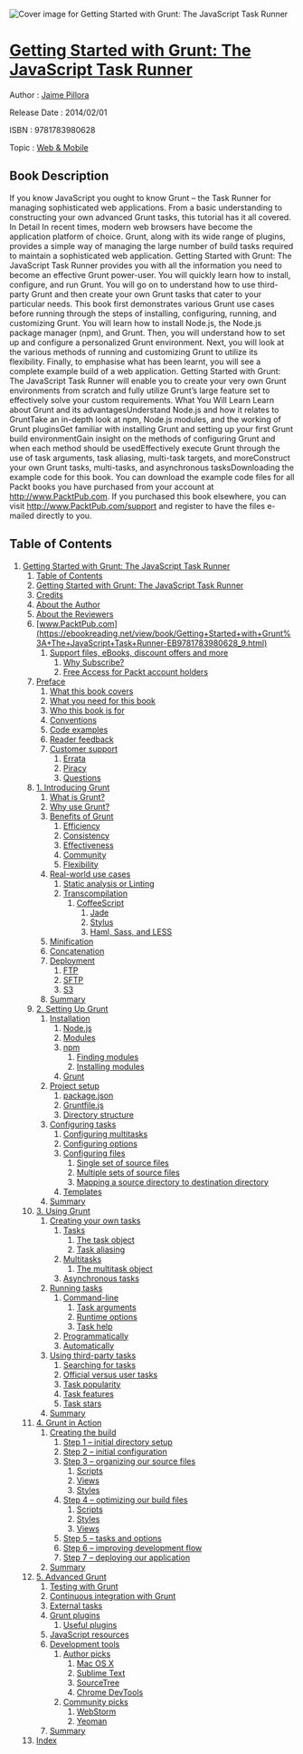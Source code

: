 ![Cover image for Getting Started with Grunt: The JavaScript Task Runner](https://imgdetail.ebookreading.net/cover/cover/web_mobile/EB9781783980628.jpg)

[Getting Started with Grunt: The JavaScript Task Runner](https://ebookreading.net/view/book/Getting+Started+with+Grunt%3A+The+JavaScript+Task+Runner-EB9781783980628_1.html "Getting Started with Grunt: The JavaScript Task Runner")
====================================================================================================================

Author : [Jaime Pillora](https://ebookreading.net/search/author/Jaime+Pillora)

Release Date : 2014/02/01

ISBN : 9781783980628

Topic : [Web & Mobile](https://ebookreading.net/search/category/web-mobile)

Book Description
-----------------

If you know JavaScript you ought to know Grunt – the Task Runner for managing sophisticated web applications. From a basic understanding to constructing your own advanced Grunt tasks, this tutorial has it all covered.
In Detail
In recent times, modern web browsers have become the application platform of choice. Grunt, along with its wide range of plugins, provides a simple way of managing the large number of build tasks required to maintain a sophisticated web application.
Getting Started with Grunt: The JavaScript Task Runner provides you with all the information you need to become an effective Grunt power-user. You will quickly learn how to install, configure, and run Grunt. You will go on to understand how to use third-party Grunt and then create your own Grunt tasks that cater to your particular needs.
This book first demonstrates various Grunt use cases before running through the steps of installing, configuring, running, and customizing Grunt. You will learn how to install Node.js, the Node.js package manager (npm), and Grunt. Then, you will understand how to set up and configure a personalized Grunt environment. Next, you will look at the various methods of running and customizing Grunt to utilize its flexibility. Finally, to emphasise what has been learnt, you will see a complete example build of a web application.
Getting Started with Grunt: The JavaScript Task Runner will enable you to create your very own Grunt environments from scratch and fully utilize Grunt’s large feature set to effectively solve your custom requirements.
What You Will Learn
Learn about Grunt and its advantagesUnderstand Node.js and how it relates to GruntTake an in-depth look at npm, Node.js modules, and the working of Grunt pluginsGet familiar with installing Grunt and setting up your first Grunt build environmentGain insight on the methods of configuring Grunt and when each method should be usedEffectively execute Grunt through the use of task arguments, task aliasing, multi-task targets, and moreConstruct your own Grunt tasks, multi-tasks, and asynchronous tasksDownloading the example code for this book. You can download the example code files for all Packt books you have purchased from your account at http://www.PacktPub.com. If you purchased this book elsewhere, you can visit http://www.PacktPub.com/support and register to have the files e-mailed directly to you.
              
Table of Contents
-----------------

1. [Getting Started with Grunt: The JavaScript Task Runner](https://ebookreading.net/view/book/Getting+Started+with+Grunt%3A+The+JavaScript+Task+Runner-EB9781783980628_4.html)
    1. [Table of Contents](https://ebookreading.net/view/book/Getting+Started+with+Grunt%3A+The+JavaScript+Task+Runner-EB9781783980628_3.html)
    1. [Getting Started with Grunt: The JavaScript Task Runner](https://ebookreading.net/view/book/Getting+Started+with+Grunt%3A+The+JavaScript+Task+Runner-EB9781783980628_5.html)
    1. [Credits](https://ebookreading.net/view/book/Getting+Started+with+Grunt%3A+The+JavaScript+Task+Runner-EB9781783980628_6.html)
    1. [About the Author](https://ebookreading.net/view/book/Getting+Started+with+Grunt%3A+The+JavaScript+Task+Runner-EB9781783980628_7.html)
    1. [About the Reviewers](https://ebookreading.net/view/book/Getting+Started+with+Grunt%3A+The+JavaScript+Task+Runner-EB9781783980628_8.html)
    1. [www.PacktPub.com](https://ebookreading.net/view/book/Getting+Started+with+Grunt%3A+The+JavaScript+Task+Runner-EB9781783980628_9.html)
        1. [Support files, eBooks, discount offers and more](https://ebookreading.net/view/book/Getting+Started+with+Grunt%3A+The+JavaScript+Task+Runner-EB9781783980628_9.html#ch00lvl3sec01)
            1. [Why Subscribe?](https://ebookreading.net/view/book/Getting+Started+with+Grunt%3A+The+JavaScript+Task+Runner-EB9781783980628_9.html#ch00lvl4sec01)
            1. [Free Access for Packt account holders](https://ebookreading.net/view/book/Getting+Started+with+Grunt%3A+The+JavaScript+Task+Runner-EB9781783980628_9.html#ch00lvl4sec02)
    1. [Preface](https://ebookreading.net/view/book/Getting+Started+with+Grunt%3A+The+JavaScript+Task+Runner-EB9781783980628_10.html)
        1. [What this book covers](https://ebookreading.net/view/book/Getting+Started+with+Grunt%3A+The+JavaScript+Task+Runner-EB9781783980628_10.html#ch00lvl1sec02)
        1. [What you need for this book](https://ebookreading.net/view/book/Getting+Started+with+Grunt%3A+The+JavaScript+Task+Runner-EB9781783980628_11.html)
        1. [Who this book is for](https://ebookreading.net/view/book/Getting+Started+with+Grunt%3A+The+JavaScript+Task+Runner-EB9781783980628_0.html)
        1. [Conventions](https://ebookreading.net/view/book/Getting+Started+with+Grunt%3A+The+JavaScript+Task+Runner-EB9781783980628_12.html)
        1. [Code examples](https://ebookreading.net/view/book/Getting+Started+with+Grunt%3A+The+JavaScript+Task+Runner-EB9781783980628_14.html)
        1. [Reader feedback](https://ebookreading.net/view/book/Getting+Started+with+Grunt%3A+The+JavaScript+Task+Runner-EB9781783980628_15.html)
        1. [Customer support](https://ebookreading.net/view/book/Getting+Started+with+Grunt%3A+The+JavaScript+Task+Runner-EB9781783980628_0.html)
            1. [Errata](https://ebookreading.net/view/book/Getting+Started+with+Grunt%3A+The+JavaScript+Task+Runner-EB9781783980628_0.html#ch00lvl2sec02)
            1. [Piracy](https://ebookreading.net/view/book/Getting+Started+with+Grunt%3A+The+JavaScript+Task+Runner-EB9781783980628_0.html#ch00lvl2sec03)
            1. [Questions](https://ebookreading.net/view/book/Getting+Started+with+Grunt%3A+The+JavaScript+Task+Runner-EB9781783980628_0.html#ch00lvl2sec04)
    1. [1. Introducing Grunt](https://ebookreading.net/view/book/Getting+Started+with+Grunt%3A+The+JavaScript+Task+Runner-EB9781783980628_16.html)
        1. [What is Grunt?](https://ebookreading.net/view/book/Getting+Started+with+Grunt%3A+The+JavaScript+Task+Runner-EB9781783980628_16.html#ch01lvl1sec09)
        1. [Why use Grunt?](https://ebookreading.net/view/book/Getting+Started+with+Grunt%3A+The+JavaScript+Task+Runner-EB9781783980628_18.html)
        1. [Benefits of Grunt](https://ebookreading.net/view/book/Getting+Started+with+Grunt%3A+The+JavaScript+Task+Runner-EB9781783980628_19.html)
            1. [Efficiency](https://ebookreading.net/view/book/Getting+Started+with+Grunt%3A+The+JavaScript+Task+Runner-EB9781783980628_19.html#ch01lvl2sec05)
            1. [Consistency](https://ebookreading.net/view/book/Getting+Started+with+Grunt%3A+The+JavaScript+Task+Runner-EB9781783980628_19.html#ch01lvl2sec06)
            1. [Effectiveness](https://ebookreading.net/view/book/Getting+Started+with+Grunt%3A+The+JavaScript+Task+Runner-EB9781783980628_19.html#ch01lvl2sec07)
            1. [Community](https://ebookreading.net/view/book/Getting+Started+with+Grunt%3A+The+JavaScript+Task+Runner-EB9781783980628_19.html#ch01lvl2sec08)
            1. [Flexibility](https://ebookreading.net/view/book/Getting+Started+with+Grunt%3A+The+JavaScript+Task+Runner-EB9781783980628_19.html#ch01lvl2sec09)
        1. [Real-world use cases](https://ebookreading.net/view/book/Getting+Started+with+Grunt%3A+The+JavaScript+Task+Runner-EB9781783980628_20.html)
            1. [Static analysis or Linting](https://ebookreading.net/view/book/Getting+Started+with+Grunt%3A+The+JavaScript+Task+Runner-EB9781783980628_20.html#ch01lvl2sec10)
            1. [Transcompilation](https://ebookreading.net/view/book/Getting+Started+with+Grunt%3A+The+JavaScript+Task+Runner-EB9781783980628_20.html#ch01lvl2sec11)
                1. [CoffeeScript](https://ebookreading.net/view/book/Getting+Started+with+Grunt%3A+The+JavaScript+Task+Runner-EB9781783980628_20.html#ch01lvl3sec02)
                    1. [Jade](https://ebookreading.net/view/book/Getting+Started+with+Grunt%3A+The+JavaScript+Task+Runner-EB9781783980628_20.html#ch01lvl4sec03)
                    1. [Stylus](https://ebookreading.net/view/book/Getting+Started+with+Grunt%3A+The+JavaScript+Task+Runner-EB9781783980628_20.html#ch01lvl4sec04)
                    1. [Haml, Sass, and LESS](https://ebookreading.net/view/book/Getting+Started+with+Grunt%3A+The+JavaScript+Task+Runner-EB9781783980628_20.html#ch01lvl4sec05)
        1. [Minification](https://ebookreading.net/view/book/Getting+Started+with+Grunt%3A+The+JavaScript+Task+Runner-EB9781783980628_21.html)
        1. [Concatenation](https://ebookreading.net/view/book/Getting+Started+with+Grunt%3A+The+JavaScript+Task+Runner-EB9781783980628_0.html)
        1. [Deployment](https://ebookreading.net/view/book/Getting+Started+with+Grunt%3A+The+JavaScript+Task+Runner-EB9781783980628_23.html)
            1. [FTP](https://ebookreading.net/view/book/Getting+Started+with+Grunt%3A+The+JavaScript+Task+Runner-EB9781783980628_23.html#ch01lvl2sec12)
            1. [SFTP](https://ebookreading.net/view/book/Getting+Started+with+Grunt%3A+The+JavaScript+Task+Runner-EB9781783980628_23.html#ch01lvl2sec13)
            1. [S3](https://ebookreading.net/view/book/Getting+Started+with+Grunt%3A+The+JavaScript+Task+Runner-EB9781783980628_23.html#ch01lvl2sec14)
        1. [Summary](https://ebookreading.net/view/book/Getting+Started+with+Grunt%3A+The+JavaScript+Task+Runner-EB9781783980628_24.html)
    1. [2. Setting Up Grunt](https://ebookreading.net/view/book/Getting+Started+with+Grunt%3A+The+JavaScript+Task+Runner-EB9781783980628_0.html)
        1. [Installation](https://ebookreading.net/view/book/Getting+Started+with+Grunt%3A+The+JavaScript+Task+Runner-EB9781783980628_0.html#ch02lvl1sec17)
            1. [Node.js](https://ebookreading.net/view/book/Getting+Started+with+Grunt%3A+The+JavaScript+Task+Runner-EB9781783980628_0.html#ch02lvl2sec15)
            1. [Modules](https://ebookreading.net/view/book/Getting+Started+with+Grunt%3A+The+JavaScript+Task+Runner-EB9781783980628_0.html#ch02lvl2sec16)
            1. [npm](https://ebookreading.net/view/book/Getting+Started+with+Grunt%3A+The+JavaScript+Task+Runner-EB9781783980628_0.html#ch02lvl2sec17)
                1. [Finding modules](https://ebookreading.net/view/book/Getting+Started+with+Grunt%3A+The+JavaScript+Task+Runner-EB9781783980628_0.html#ch02lvl3sec03)
                1. [Installing modules](https://ebookreading.net/view/book/Getting+Started+with+Grunt%3A+The+JavaScript+Task+Runner-EB9781783980628_0.html#ch02lvl3sec04)
            1. [Grunt](https://ebookreading.net/view/book/Getting+Started+with+Grunt%3A+The+JavaScript+Task+Runner-EB9781783980628_0.html#ch02lvl2sec18)
        1. [Project setup](https://ebookreading.net/view/book/Getting+Started+with+Grunt%3A+The+JavaScript+Task+Runner-EB9781783980628_26.html)
            1. [package.json](https://ebookreading.net/view/book/Getting+Started+with+Grunt%3A+The+JavaScript+Task+Runner-EB9781783980628_26.html#ch02lvl2sec19)
            1. [Gruntfile.js](https://ebookreading.net/view/book/Getting+Started+with+Grunt%3A+The+JavaScript+Task+Runner-EB9781783980628_26.html#ch02lvl2sec20)
            1. [Directory structure](https://ebookreading.net/view/book/Getting+Started+with+Grunt%3A+The+JavaScript+Task+Runner-EB9781783980628_26.html#ch02lvl2sec21)
        1. [Configuring tasks](https://ebookreading.net/view/book/Getting+Started+with+Grunt%3A+The+JavaScript+Task+Runner-EB9781783980628_27.html)
            1. [Configuring multitasks](https://ebookreading.net/view/book/Getting+Started+with+Grunt%3A+The+JavaScript+Task+Runner-EB9781783980628_27.html#ch02lvl2sec22)
            1. [Configuring options](https://ebookreading.net/view/book/Getting+Started+with+Grunt%3A+The+JavaScript+Task+Runner-EB9781783980628_27.html#ch02lvl2sec23)
            1. [Configuring files](https://ebookreading.net/view/book/Getting+Started+with+Grunt%3A+The+JavaScript+Task+Runner-EB9781783980628_27.html#ch02lvl2sec24)
                1. [Single set of source files](https://ebookreading.net/view/book/Getting+Started+with+Grunt%3A+The+JavaScript+Task+Runner-EB9781783980628_27.html#ch02lvl3sec05)
                1. [Multiple sets of source files](https://ebookreading.net/view/book/Getting+Started+with+Grunt%3A+The+JavaScript+Task+Runner-EB9781783980628_27.html#ch02lvl3sec06)
                1. [Mapping a source directory to destination directory](https://ebookreading.net/view/book/Getting+Started+with+Grunt%3A+The+JavaScript+Task+Runner-EB9781783980628_27.html#ch02lvl3sec07)
            1. [Templates](https://ebookreading.net/view/book/Getting+Started+with+Grunt%3A+The+JavaScript+Task+Runner-EB9781783980628_27.html#ch02lvl2sec25)
        1. [Summary](https://ebookreading.net/view/book/Getting+Started+with+Grunt%3A+The+JavaScript+Task+Runner-EB9781783980628_28.html)
    1. [3. Using Grunt](https://ebookreading.net/view/book/Getting+Started+with+Grunt%3A+The+JavaScript+Task+Runner-EB9781783980628_29.html)
        1. [Creating your own tasks](https://ebookreading.net/view/book/Getting+Started+with+Grunt%3A+The+JavaScript+Task+Runner-EB9781783980628_29.html#ch03lvl1sec21)
            1. [Tasks](https://ebookreading.net/view/book/Getting+Started+with+Grunt%3A+The+JavaScript+Task+Runner-EB9781783980628_29.html#ch03lvl2sec26)
                1. [The task object](https://ebookreading.net/view/book/Getting+Started+with+Grunt%3A+The+JavaScript+Task+Runner-EB9781783980628_29.html#ch03lvl3sec08)
                1. [Task aliasing](https://ebookreading.net/view/book/Getting+Started+with+Grunt%3A+The+JavaScript+Task+Runner-EB9781783980628_29.html#ch03lvl3sec09)
            1. [Multitasks](https://ebookreading.net/view/book/Getting+Started+with+Grunt%3A+The+JavaScript+Task+Runner-EB9781783980628_29.html#ch03lvl2sec27)
                1. [The multitask object](https://ebookreading.net/view/book/Getting+Started+with+Grunt%3A+The+JavaScript+Task+Runner-EB9781783980628_29.html#ch03lvl3sec10)
            1. [Asynchronous tasks](https://ebookreading.net/view/book/Getting+Started+with+Grunt%3A+The+JavaScript+Task+Runner-EB9781783980628_29.html#ch03lvl2sec28)
        1. [Running tasks](https://ebookreading.net/view/book/Getting+Started+with+Grunt%3A+The+JavaScript+Task+Runner-EB9781783980628_0.html)
            1. [Command-line](https://ebookreading.net/view/book/Getting+Started+with+Grunt%3A+The+JavaScript+Task+Runner-EB9781783980628_0.html#ch03lvl2sec29)
                1. [Task arguments](https://ebookreading.net/view/book/Getting+Started+with+Grunt%3A+The+JavaScript+Task+Runner-EB9781783980628_0.html#ch03lvl3sec11)
                1. [Runtime options](https://ebookreading.net/view/book/Getting+Started+with+Grunt%3A+The+JavaScript+Task+Runner-EB9781783980628_0.html#ch03lvl3sec12)
                1. [Task help](https://ebookreading.net/view/book/Getting+Started+with+Grunt%3A+The+JavaScript+Task+Runner-EB9781783980628_0.html#ch03lvl3sec13)
            1. [Programmatically](https://ebookreading.net/view/book/Getting+Started+with+Grunt%3A+The+JavaScript+Task+Runner-EB9781783980628_0.html#ch03lvl2sec30)
            1. [Automatically](https://ebookreading.net/view/book/Getting+Started+with+Grunt%3A+The+JavaScript+Task+Runner-EB9781783980628_0.html#ch03lvl2sec31)
        1. [Using third-party tasks](https://ebookreading.net/view/book/Getting+Started+with+Grunt%3A+The+JavaScript+Task+Runner-EB9781783980628_30.html)
            1. [Searching for tasks](https://ebookreading.net/view/book/Getting+Started+with+Grunt%3A+The+JavaScript+Task+Runner-EB9781783980628_30.html#ch03lvl2sec32)
            1. [Official versus user tasks](https://ebookreading.net/view/book/Getting+Started+with+Grunt%3A+The+JavaScript+Task+Runner-EB9781783980628_30.html#ch03lvl2sec33)
            1. [Task popularity](https://ebookreading.net/view/book/Getting+Started+with+Grunt%3A+The+JavaScript+Task+Runner-EB9781783980628_30.html#ch03lvl2sec34)
            1. [Task features](https://ebookreading.net/view/book/Getting+Started+with+Grunt%3A+The+JavaScript+Task+Runner-EB9781783980628_30.html#ch03lvl2sec35)
            1. [Task stars](https://ebookreading.net/view/book/Getting+Started+with+Grunt%3A+The+JavaScript+Task+Runner-EB9781783980628_30.html#ch03lvl2sec36)
        1. [Summary](https://ebookreading.net/view/book/Getting+Started+with+Grunt%3A+The+JavaScript+Task+Runner-EB9781783980628_31.html)
    1. [4. Grunt in Action](https://ebookreading.net/view/book/Getting+Started+with+Grunt%3A+The+JavaScript+Task+Runner-EB9781783980628_33.html)
        1. [Creating the build](https://ebookreading.net/view/book/Getting+Started+with+Grunt%3A+The+JavaScript+Task+Runner-EB9781783980628_33.html#ch04lvl1sec25)
            1. [Step 1 – initial directory setup](https://ebookreading.net/view/book/Getting+Started+with+Grunt%3A+The+JavaScript+Task+Runner-EB9781783980628_33.html#ch04lvl2sec37)
            1. [Step 2 – initial configuration](https://ebookreading.net/view/book/Getting+Started+with+Grunt%3A+The+JavaScript+Task+Runner-EB9781783980628_33.html#ch04lvl2sec38)
            1. [Step 3 – organizing our source files](https://ebookreading.net/view/book/Getting+Started+with+Grunt%3A+The+JavaScript+Task+Runner-EB9781783980628_33.html#ch04lvl2sec39)
                1. [Scripts](https://ebookreading.net/view/book/Getting+Started+with+Grunt%3A+The+JavaScript+Task+Runner-EB9781783980628_33.html#ch04lvl3sec14)
                1. [Views](https://ebookreading.net/view/book/Getting+Started+with+Grunt%3A+The+JavaScript+Task+Runner-EB9781783980628_33.html#ch04lvl3sec15)
                1. [Styles](https://ebookreading.net/view/book/Getting+Started+with+Grunt%3A+The+JavaScript+Task+Runner-EB9781783980628_33.html#ch04lvl3sec16)
            1. [Step 4 – optimizing our build files](https://ebookreading.net/view/book/Getting+Started+with+Grunt%3A+The+JavaScript+Task+Runner-EB9781783980628_33.html#ch04lvl2sec40)
                1. [Scripts](https://ebookreading.net/view/book/Getting+Started+with+Grunt%3A+The+JavaScript+Task+Runner-EB9781783980628_33.html#ch04lvl3sec17)
                1. [Styles](https://ebookreading.net/view/book/Getting+Started+with+Grunt%3A+The+JavaScript+Task+Runner-EB9781783980628_33.html#ch04lvl3sec18)
                1. [Views](https://ebookreading.net/view/book/Getting+Started+with+Grunt%3A+The+JavaScript+Task+Runner-EB9781783980628_33.html#ch04lvl3sec19)
            1. [Step 5 – tasks and options](https://ebookreading.net/view/book/Getting+Started+with+Grunt%3A+The+JavaScript+Task+Runner-EB9781783980628_33.html#ch04lvl2sec41)
            1. [Step 6 – improving development flow](https://ebookreading.net/view/book/Getting+Started+with+Grunt%3A+The+JavaScript+Task+Runner-EB9781783980628_33.html#ch04lvl2sec42)
            1. [Step 7 – deploying our application](https://ebookreading.net/view/book/Getting+Started+with+Grunt%3A+The+JavaScript+Task+Runner-EB9781783980628_33.html#ch04lvl2sec43)
        1. [Summary](https://ebookreading.net/view/book/Getting+Started+with+Grunt%3A+The+JavaScript+Task+Runner-EB9781783980628_34.html)
    1. [5. Advanced Grunt](https://ebookreading.net/view/book/Getting+Started+with+Grunt%3A+The+JavaScript+Task+Runner-EB9781783980628_0.html)
        1. [Testing with Grunt](https://ebookreading.net/view/book/Getting+Started+with+Grunt%3A+The+JavaScript+Task+Runner-EB9781783980628_0.html#ch05lvl1sec27)
        1. [Continuous integration with Grunt](https://ebookreading.net/view/book/Getting+Started+with+Grunt%3A+The+JavaScript+Task+Runner-EB9781783980628_35.html)
        1. [External tasks](https://ebookreading.net/view/book/Getting+Started+with+Grunt%3A+The+JavaScript+Task+Runner-EB9781783980628_37.html)
        1. [Grunt plugins](https://ebookreading.net/view/book/Getting+Started+with+Grunt%3A+The+JavaScript+Task+Runner-EB9781783980628_0.html)
            1. [Useful plugins](https://ebookreading.net/view/book/Getting+Started+with+Grunt%3A+The+JavaScript+Task+Runner-EB9781783980628_0.html#ch05lvl2sec44)
        1. [JavaScript resources](https://ebookreading.net/view/book/Getting+Started+with+Grunt%3A+The+JavaScript+Task+Runner-EB9781783980628_39.html)
        1. [Development tools](https://ebookreading.net/view/book/Getting+Started+with+Grunt%3A+The+JavaScript+Task+Runner-EB9781783980628_0.html)
            1. [Author picks](https://ebookreading.net/view/book/Getting+Started+with+Grunt%3A+The+JavaScript+Task+Runner-EB9781783980628_0.html#ch05lvl2sec45)
                1. [Mac OS X](https://ebookreading.net/view/book/Getting+Started+with+Grunt%3A+The+JavaScript+Task+Runner-EB9781783980628_0.html#ch05lvl3sec20)
                1. [Sublime Text](https://ebookreading.net/view/book/Getting+Started+with+Grunt%3A+The+JavaScript+Task+Runner-EB9781783980628_0.html#ch05lvl3sec21)
                1. [SourceTree](https://ebookreading.net/view/book/Getting+Started+with+Grunt%3A+The+JavaScript+Task+Runner-EB9781783980628_0.html#ch05lvl3sec22)
                1. [Chrome DevTools](https://ebookreading.net/view/book/Getting+Started+with+Grunt%3A+The+JavaScript+Task+Runner-EB9781783980628_0.html#ch05lvl3sec23)
            1. [Community picks](https://ebookreading.net/view/book/Getting+Started+with+Grunt%3A+The+JavaScript+Task+Runner-EB9781783980628_0.html#ch05lvl2sec46)
                1. [WebStorm](https://ebookreading.net/view/book/Getting+Started+with+Grunt%3A+The+JavaScript+Task+Runner-EB9781783980628_0.html#ch05lvl3sec24)
                1. [Yeoman](https://ebookreading.net/view/book/Getting+Started+with+Grunt%3A+The+JavaScript+Task+Runner-EB9781783980628_0.html#ch05lvl3sec25)
        1. [Summary](https://ebookreading.net/view/book/Getting+Started+with+Grunt%3A+The+JavaScript+Task+Runner-EB9781783980628_40.html)
    1. [Index](https://ebookreading.net/view/book/Getting+Started+with+Grunt%3A+The+JavaScript+Task+Runner-EB9781783980628_41.html)
